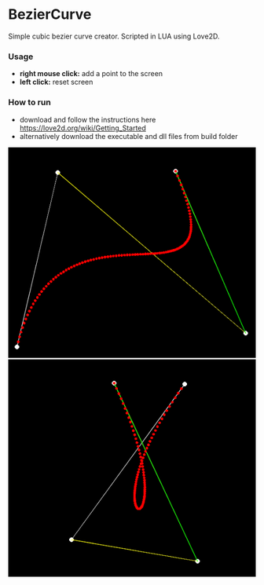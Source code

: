 # BezierCurve
Simple cubic bezier curve creator. Scripted in LUA using Love2D.

### Usage
- **right mouse click:** add a point to the screen
- **left click:** reset screen

### How to run
- download and follow the instructions here https://love2d.org/wiki/Getting_Started
- alternatively download the executable and dll files from build folder

![](screencap-1.png)
![](screencap-2.png)
